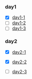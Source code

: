 ### day1
- [x] [day1-1](https://leetcode-cn.com/problems/two-sum/)
- [ ] [day1-2](https://leetcode-cn.com/problems/3sum/)
- [ ] [day1-3](https://leetcode-cn.com/problems/get-kth-magic-number-lcci/)
### day2
- [x] [day2-1](https://leetcode-cn.com/problems/add-strings/)
- [x] [day2-2](https://leetcode-cn.com/problems/number-of-burgers-with-no-waste-of-ingredients/)
- [ ] [day2-3](https://leetcode-cn.com/problems/spiral-matrix/)





